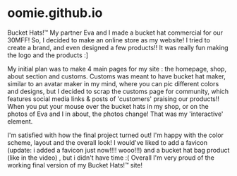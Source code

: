 # oomie.github.io
Bucket Hats!™ 
My partner Eva and I made a bucket hat commercial for our 30MFF! So, I decided to make an online store as my website! I tried to create a brand, and even designed a few products!! It was really fun making the logo and the products :]

My initial plan was to make 4 main pages for my site : the homepage, shop, about section and customs. Customs was meant to have bucket hat maker, similar to an avatar maker in my mind, where you can pic different colors and designs, but I decided to scrap the customs page for community, which features social media links & posts of 'customers' praising our products!! When you put your mouse over the bucket hats in my shop, or on the photos of Eva and I in about, the photos change! That was my 'interactive' element.

I'm satisfied with how the final project turned out! I'm happy with the color scheme, layout and the overall look! I would've liked to add a favicon (update: i added a favicon just now!!!! wooo!!!)  and a bucket hat bag product (like in the video) , but i didn't have time :( Overall I'm very proud of the working final version of my Bucket Hats!™ site! 

